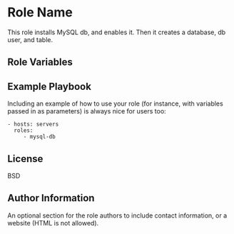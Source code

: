 Role Name
=========

This role installs MySQL db, and enables it. Then it creates a database, db user, and table.

Role Variables
--------------




Example Playbook
----------------

Including an example of how to use your role (for instance, with variables passed in as parameters) is always nice for users too:

    - hosts: servers
      roles:
         - mysql-db

License
-------

BSD

Author Information
------------------

An optional section for the role authors to include contact information, or a website (HTML is not allowed).
